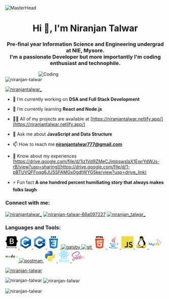 ![MasterHead](https://i.pinimg.com/originals/2f/f4/28/2ff428006f3ade5f10beac69372062ab.gif)
<h1 align="center">Hi 👋, I'm Niranjan Talwar</h1>
<h3 align="center">Pre-final year Information Science and Engineering undergrad at NIE, Mysore.<br>I'm a passionate Developer but more importantly I'm coding enthusiast and technophile.</h3>
<img align="right" alt="Coding" width="400" src="https://www.wingstechsolutions.com/wp-content/uploads/2022/03/full-stack-development.gif">

<p align="left"> <img src="https://komarev.com/ghpvc/?username=niranjan-talwar&label=Profile%20views&color=0e75b6&style=flat" alt="niranjan-talwar" /> </p>

<p align="left"> <a href="https://twitter.com/niranjantalwar_" target="blank"><img src="https://img.shields.io/twitter/follow/niranjantalwar_?logo=twitter&style=for-the-badge" alt="niranjantalwar_" /></a> </p>

- 🔭 I’m currently working on **DSA and Full Stack Development**

- 🌱 I’m currently learning **React and Node.js**

- 👨‍💻 All of my projects are available at [https://niranjantalwar.netlify.app/](https://niranjantalwar.netlify.app/)

- 💬 Ask me about **JavaScript and Data Structure**

- 📫 How to reach me **niranjantalwar777@gmail.com**

- 📄 Know about my experiences [https://drive.google.com/file/d/1jz1Vd9ZMeCJjmpswslaX1EwrYdWJs-rB/view?usp=sharing](https://drive.google.com/file/d/1-pBTUVQFFoqg6JU5SFAMGx0gdtWYG5ke/view?usp=drive_link)

- ⚡ Fun fact **A one hundred percent humiliating story that always makes folks laugh**

<h3 align="left">Connect with me:</h3>
<p align="left">
<a href="https://twitter.com/niranjantalwar_" target="blank"><img align="center" src="https://raw.githubusercontent.com/rahuldkjain/github-profile-readme-generator/master/src/images/icons/Social/twitter.svg" alt="niranjantalwar_" height="30" width="40" /></a>
<a href="https://linkedin.com/in/niranjan-talwar-66a097227" target="blank"><img align="center" src="https://raw.githubusercontent.com/rahuldkjain/github-profile-readme-generator/master/src/images/icons/Social/linked-in-alt.svg" alt="niranjan-talwar-66a097227" height="30" width="40" /></a>
<a href="https://instagram.com/niranjan_talwar_" target="blank"><img align="center" src="https://raw.githubusercontent.com/rahuldkjain/github-profile-readme-generator/master/src/images/icons/Social/instagram.svg" alt="niranjan_talwar_" height="30" width="40" /></a>
</p>

<h3 align="left">Languages and Tools:</h3>
<p align="left"> <a href="https://getbootstrap.com" target="_blank" rel="noreferrer"> <img src="https://raw.githubusercontent.com/devicons/devicon/master/icons/bootstrap/bootstrap-plain-wordmark.svg" alt="bootstrap" width="40" height="40"/> </a> <a href="https://www.cprogramming.com/" target="_blank" rel="noreferrer"> <img src="https://raw.githubusercontent.com/devicons/devicon/master/icons/c/c-original.svg" alt="c" width="40" height="40"/> </a> <a href="https://www.w3schools.com/cpp/" target="_blank" rel="noreferrer"> <img src="https://raw.githubusercontent.com/devicons/devicon/master/icons/cplusplus/cplusplus-original.svg" alt="cplusplus" width="40" height="40"/> </a> <a href="https://www.w3schools.com/css/" target="_blank" rel="noreferrer"> <img src="https://raw.githubusercontent.com/devicons/devicon/master/icons/css3/css3-original-wordmark.svg" alt="css3" width="40" height="40"/> </a> <a href="https://www.gatsbyjs.com/" target="_blank" rel="noreferrer"> <img src="https://www.vectorlogo.zone/logos/gatsbyjs/gatsbyjs-icon.svg" alt="gatsby" width="40" height="40"/> </a> <a href="https://git-scm.com/" target="_blank" rel="noreferrer"> <img src="https://www.vectorlogo.zone/logos/git-scm/git-scm-icon.svg" alt="git" width="40" height="40"/> </a> <a href="https://www.w3.org/html/" target="_blank" rel="noreferrer"> <img src="https://raw.githubusercontent.com/devicons/devicon/master/icons/html5/html5-original-wordmark.svg" alt="html5" width="40" height="40"/> </a> <a href="https://www.java.com" target="_blank" rel="noreferrer"> <img src="https://raw.githubusercontent.com/devicons/devicon/master/icons/java/java-original.svg" alt="java" width="40" height="40"/> </a> <a href="https://developer.mozilla.org/en-US/docs/Web/JavaScript" target="_blank" rel="noreferrer"> <img src="https://raw.githubusercontent.com/devicons/devicon/master/icons/javascript/javascript-original.svg" alt="javascript" width="40" height="40"/> </a> <a href="https://www.linux.org/" target="_blank" rel="noreferrer"> <img src="https://raw.githubusercontent.com/devicons/devicon/master/icons/linux/linux-original.svg" alt="linux" width="40" height="40"/> </a> <a href="https://www.mysql.com/" target="_blank" rel="noreferrer"> <img src="https://raw.githubusercontent.com/devicons/devicon/master/icons/mysql/mysql-original-wordmark.svg" alt="mysql" width="40" height="40"/> </a> <a href="https://nodejs.org" target="_blank" rel="noreferrer"> <img src="https://raw.githubusercontent.com/devicons/devicon/master/icons/nodejs/nodejs-original-wordmark.svg" alt="nodejs" width="40" height="40"/> </a> <a href="https://postman.com" target="_blank" rel="noreferrer"> <img src="https://www.vectorlogo.zone/logos/getpostman/getpostman-icon.svg" alt="postman" width="40" height="40"/> </a> <a href="https://www.python.org" target="_blank" rel="noreferrer"> <img src="https://raw.githubusercontent.com/devicons/devicon/master/icons/python/python-original.svg" alt="python" width="40" height="40"/> </a> <a href="https://reactjs.org/" target="_blank" rel="noreferrer"> <img src="https://raw.githubusercontent.com/devicons/devicon/master/icons/react/react-original-wordmark.svg" alt="react" width="40" height="40"/> </a> <a href="https://sass-lang.com" target="_blank" rel="noreferrer"> <img src="https://raw.githubusercontent.com/devicons/devicon/master/icons/sass/sass-original.svg" alt="sass" width="40" height="40"/> </a> </p>

<p align="left"> <a href="https://github.com/ryo-ma/github-profile-trophy"><img src="https://github-profile-trophy.vercel.app/?username=niranjan-talwar" alt="niranjan-talwar" /></a> </p>

<p><img align="left" src="https://github-readme-stats.vercel.app/api/top-langs?username=niranjan-talwar&show_icons=true&locale=en&layout=compact" alt="niranjan-talwar" /></p>

<p>&nbsp;<img align="center" src="https://github-readme-stats.vercel.app/api?username=niranjan-talwar&show_icons=true&locale=en" alt="niranjan-talwar" /></p>

<p><img align="center" src="https://github-readme-streak-stats.herokuapp.com/?user=niranjan-talwar&" alt="niranjan-talwar" /></p>





